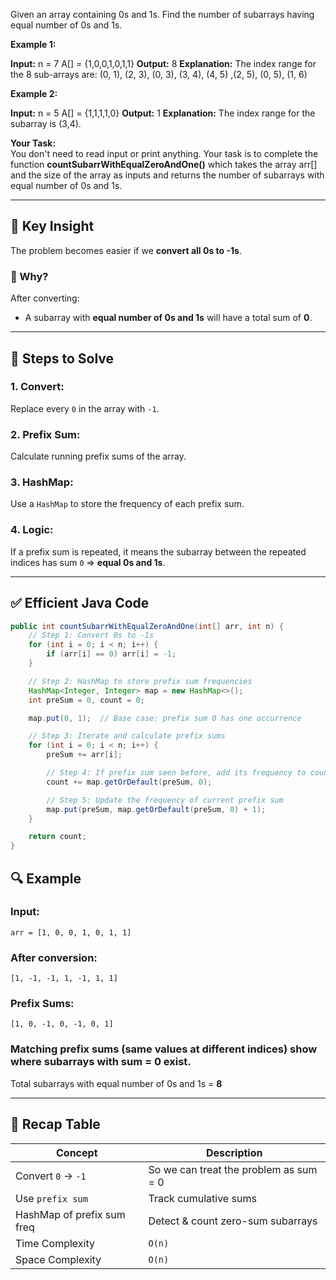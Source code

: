 Given an array containing 0s and 1s. Find the number of subarrays having equal number of 0s and 1s.

**Example 1:**

**Input:**
n = 7
A[] = {1,0,0,1,0,1,1}
**Output:** 8
**Explanation:** The index range for the 8 
sub-arrays are: (0, 1), (2, 3), (0, 3), (3, 4), 
(4, 5) ,(2, 5), (0, 5), (1, 6)

**Example 2:**

**Input:**
n = 5
A[] = {1,1,1,1,0}
**Output:** 1
**Explanation:** The index range for the 
subarray is (3,4).

**Your Task:**  
You don't need to read input or print anything. Your task is to complete the function **countSubarrWithEqualZeroAndOne()** which takes the array arr[] and the size of the array as inputs and returns the number of subarrays with equal number of 0s and 1s.

----------------------------------------------------------------------------
## 🧠 **Key Insight**

The problem becomes easier if we **convert all 0s to -1s**.

### 🔁 Why?

After converting:

- A subarray with **equal number of 0s and 1s** will have a total sum of **0**.
    

---

## 🔧 **Steps to Solve**

### 1. **Convert**:

Replace every `0` in the array with `-1`.

### 2. **Prefix Sum**:

Calculate running prefix sums of the array.

### 3. **HashMap**:

Use a `HashMap` to store the frequency of each prefix sum.

### 4. **Logic**:

If a prefix sum is repeated, it means the subarray between the repeated indices has sum `0` ⇒ **equal 0s and 1s**.

---

## ✅ **Efficient Java Code**
```java
public int countSubarrWithEqualZeroAndOne(int[] arr, int n) {
    // Step 1: Convert 0s to -1s
    for (int i = 0; i < n; i++) {
        if (arr[i] == 0) arr[i] = -1;
    }

    // Step 2: HashMap to store prefix sum frequencies
    HashMap<Integer, Integer> map = new HashMap<>();
    int preSum = 0, count = 0;

    map.put(0, 1);  // Base case: prefix sum 0 has one occurrence

    // Step 3: Iterate and calculate prefix sums
    for (int i = 0; i < n; i++) {
        preSum += arr[i];

        // Step 4: If prefix sum seen before, add its frequency to count
        count += map.getOrDefault(preSum, 0);

        // Step 5: Update the frequency of current prefix sum
        map.put(preSum, map.getOrDefault(preSum, 0) + 1);
    }

    return count;
}

```
## 🔍 **Example**

### Input:

`arr = [1, 0, 0, 1, 0, 1, 1]`

### After conversion:

`[1, -1, -1, 1, -1, 1, 1]`

### Prefix Sums:

`[1, 0, -1, 0, -1, 0, 1]`

### Matching prefix sums (same values at different indices) show where subarrays with sum = 0 exist.

Total subarrays with equal number of 0s and 1s = **8**

---

## 📝 Recap Table

|Concept|Description|
|---|---|
|Convert `0` → `-1`|So we can treat the problem as sum = 0|
|Use `prefix sum`|Track cumulative sums|
|HashMap of prefix sum freq|Detect & count zero-sum subarrays|
|Time Complexity|`O(n)`|
|Space Complexity|`O(n)`|